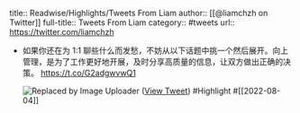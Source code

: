 title:: Readwise/Highlights/Tweets From Liam
author:: [[@liamchzh on Twitter]]
full-title:: Tweets From Liam
category:: #tweets
url:: https://twitter.com/liamchzh

- 如果你还在为 1:1 聊些什么而发愁，不妨从以下话题中挑一个然后展开。向上管理，是为了工作更好地开展，及时分享高质量的信息，让双方做出正确的决策。
  https://t.co/G2adgwvwQ1 
  
  ![Replaced by Image Uploader](https://vip2.loli.io/2022/08/09/ix7XHJqksdNylP3.png) ([View Tweet](https://twitter.com/liamchzh/status/1554624208688259072)) #Highlight #[[2022-08-04]]